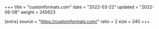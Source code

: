 +++
title = "customformats.com"
date = "2022-03-22"
updated = "2022-06-08"
weight = 245623

[extra]
source = "https://customformats.com/"
ratio = 2
size = 240
+++
